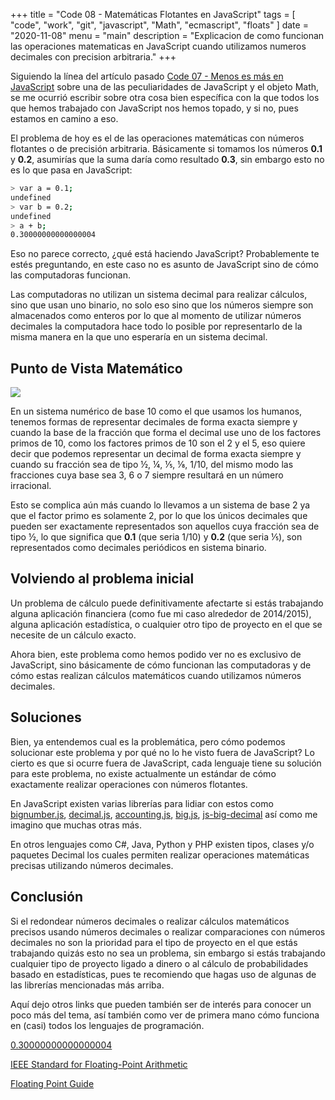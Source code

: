 +++
title = "Code 08 - Matemáticas Flotantes en JavaScript"
tags = [
	"code",
	"work",
	"git",
	"javascript",
	"Math",
	"ecmascript",
	"floats"
]
date = "2020-11-08"
menu = "main"
description = "Explicacion de como funcionan las operaciones matematicas en JavaScript cuando utilizamos numeros decimales con precision arbitraria."
+++

Siguiendo la línea del artículo pasado [Code 07 - Menos es más en JavaScript](https://tavomoya.dev/post/code07-menos-es-mas-javascript/) sobre una de las peculiaridades de JavaScript y el objeto Math, se me ocurrió escribir sobre otra cosa bien específica con la que todos los que hemos trabajado con JavaScript nos hemos topado, y si no, pues estamos en camino a eso.

El problema de hoy es el de las operaciones matemáticas con números flotantes o de precisión arbitraria. Básicamente si tomamos los números __0.1__ y __0.2__, asumirías que la suma daría como resultado __0.3__, sin embargo esto no es lo que pasa en JavaScript:

```bash 
> var a = 0.1;
undefined
> var b = 0.2;
undefined
> a + b;
0.30000000000000004
```

Eso no parece correcto, ¿qué está haciendo JavaScript? Probablemente te estés preguntando, en este caso no es asunto de JavaScript sino de cómo las computadoras funcionan. 

Las computadoras no utilizan un sistema decimal para realizar cálculos, sino que usan uno binario, no solo eso sino que los números siempre son almacenados como enteros por lo que al momento de utilizar números decimales la computadora hace todo lo posible por representarlo de la misma manera en la que uno esperaría en un sistema decimal.

## Punto de Vista Matemático

![](/floats.png)

En un sistema numérico de base 10 como el que usamos los humanos, tenemos formas de representar decimales de forma exacta siempre y cuando la base de la fracción que forma el decimal use uno de los factores primos de 10, como los factores primos de 10 son el 2 y el 5, eso quiere decir que podemos representar un decimal de forma exacta siempre y cuando su fracción sea de tipo ½, ¼, ⅕, ⅛, 1/10, del mismo modo las fracciones cuya base sea 3, 6 o 7 siempre resultará en un número irracional.

Esto se complica aún más cuando lo llevamos a un sistema de base 2 ya que el factor primo es solamente 2, por lo que los únicos decimales que pueden ser exactamente representados son aquellos cuya fracción sea de tipo ½, lo que significa que __0.1__ (que seria 1/10) y __0.2__ (que seria ⅕), son representados como decimales periódicos en sistema binario.

## Volviendo al problema inicial

Un problema de cálculo puede definitivamente afectarte si estás trabajando alguna aplicación financiera (como fue mi caso alrededor de 2014/2015), alguna aplicación estadística, o cualquier otro tipo de proyecto en el que se necesite de un cálculo exacto. 

Ahora bien, este problema como hemos podido ver no es exclusivo de JavaScript, sino básicamente de cómo funcionan las computadoras y de cómo estas realizan cálculos matemáticos cuando utilizamos números decimales. 

## Soluciones

Bien, ya entendemos cual es la problemática, pero cómo podemos solucionar este problema y por qué no lo he visto fuera de JavaScript? Lo cierto es que si ocurre fuera de JavaScript, cada lenguaje tiene su solución para este problema, no existe actualmente un estándar de cómo exactamente realizar operaciones con números flotantes. 

En JavaScript existen varias librerías para lidiar con estos como [bignumber.js](https://github.com/MikeMcl/bignumber.js), [decimal.js](https://github.com/MikeMcl/decimal.js), [accounting.js](https://github.com/openexchangerates/accounting.js), [big.js](https://github.com/MikeMcl/big.js), [js-big-decimal](https://github.com/royNiladri/js-big-decimal) así como me imagino que muchas otras más.

En otros lenguajes como C#, Java, Python y PHP existen tipos, clases y/o paquetes Decimal los cuales permiten realizar operaciones matemáticas precisas utilizando números decimales. 

## Conclusión

Si el redondear números decimales o realizar cálculos matemáticos precisos usando números decimales o realizar comparaciones con números decimales no son la prioridad para el tipo de proyecto en el que estás trabajando quizás esto no sea un problema, sin embargo si estás trabajando cualquier tipo de proyecto ligado a dinero o al cálculo de probabilidades basado en estadísticas, pues te recomiendo que hagas uso de algunas de las librerías mencionadas más arriba.

Aquí dejo otros links que pueden también ser de interés para conocer un poco más del tema, así también como ver de primera mano cómo funciona en (casi) todos los lenguajes de programación. 

[0.30000000000000004](https://0.30000000000000004.com/)

[IEEE Standard for Floating-Point Arithmetic](https://standards.ieee.org/standard/754-2008.html)

[Floating Point Guide](https://floating-point-gui.de/)
